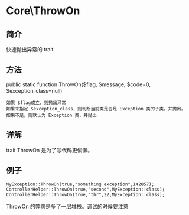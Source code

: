 # Core\ThrowOn

## 简介
快速抛出异常的 trait

## 方法
public static function ThrowOn($flag, $message, $code=0, $exception_class=null)

    如果 $flag成立，则抛出异常
    如果未指定 $exception_class，则判断当前类是否是 Exception 类的子类，并抛出。
    如果不是，则默认为 Exception 类，并抛出
## 详解

trait ThrowOn 是为了写代码更偷懒。


## 例子
```
MyException::ThrowOn(true,"something exception",142857);
ControllerHelper::ThrowOn(true,"second",MyException::class);
ControllerHelper::ThrowOn(true,"thr",22,MyException::class);
```
ThrowOn 的弊病是多了一层堆栈。调试的时候要注意

